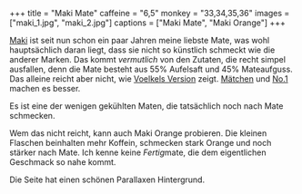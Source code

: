 +++
title = "Maki Mate"
caffeine = "6,5"
monkey = "33,34,35,36"
images = ["maki_1.jpg", "maki_2.jpg"]
captions = ["Maki Mate", "Maki Orange"]
+++

[Maki](http://maki-mate.de/) ist seit nun schon ein paar Jahren meine liebste Mate, was wohl hauptsächlich daran liegt, dass sie nicht so künstlich schmeckt wie die anderer Marken. Das kommt *vermutlich* von den Zutaten, die recht simpel ausfallen, denn die Mate besteht aus 55% Aufelsaft und 45% Mateaufguss. Das alleine reicht aber nicht, wie [Voelkels Version](/mate/voelkel.html) zeigt. [Mätchen](/mate/maetchen.html) und [No.1](/mate/no1.html) machen es besser.</a>

Es ist eine der wenigen gekühlten Maten, die tatsächlich noch nach Mate schmecken.

Wem das nicht reicht, kann auch Maki Orange probieren. Die kleinen Flaschen beinhalten mehr Koffein, schmecken stark Orange und noch stärker nach Mate. Ich kenne keine *Fertig*mate, die dem eigentlichen Geschmack so nahe kommt.

Die Seite hat einen schönen Parallaxen Hintergrund.
